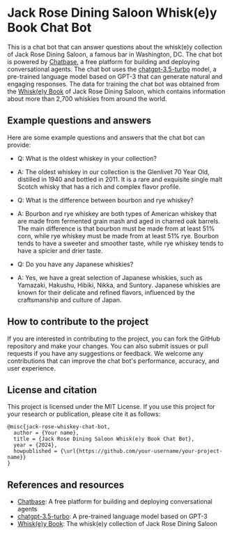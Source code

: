 # Jack Rose Dining Saloon Whisk(e)y Book Chat Bot

This is a chat bot that can answer questions about the whisk(e)y collection of Jack Rose Dining Saloon, a famous bar in Washington, DC. The chat bot is powered by [Chatbase](^1^), a free platform for building and deploying conversational agents. The chat bot uses the [chatgpt-3.5-turbo](^2^) model, a pre-trained language model based on GPT-3 that can generate natural and engaging responses. The data for training the chat bot was obtained from the [Whisk(e)y Book](^3^) of Jack Rose Dining Saloon, which contains information about more than 2,700 whiskies from around the world.

## Example questions and answers

Here are some example questions and answers that the chat bot can provide:

- Q: What is the oldest whiskey in your collection?
- A: The oldest whiskey in our collection is the Glenlivet 70 Year Old, distilled in 1940 and bottled in 2011. It is a rare and exquisite single malt Scotch whisky that has a rich and complex flavor profile.

- Q: What is the difference between bourbon and rye whiskey?
- A: Bourbon and rye whiskey are both types of American whiskey that are made from fermented grain mash and aged in charred oak barrels. The main difference is that bourbon must be made from at least 51% corn, while rye whiskey must be made from at least 51% rye. Bourbon tends to have a sweeter and smoother taste, while rye whiskey tends to have a spicier and drier taste.

- Q: Do you have any Japanese whiskies?
- A: Yes, we have a great selection of Japanese whiskies, such as Yamazaki, Hakushu, Hibiki, Nikka, and Suntory. Japanese whiskies are known for their delicate and refined flavors, influenced by the craftsmanship and culture of Japan.

## How to contribute to the project

If you are interested in contributing to the project, you can fork the GitHub repository and make your changes. You can also submit issues or pull requests if you have any suggestions or feedback. We welcome any contributions that can improve the chat bot's performance, accuracy, and user experience.

## License and citation

This project is licensed under the MIT License. If you use this project for your research or publication, please cite it as follows:

```
@misc{jack-rose-whiskey-chat-bot,
  author = {Your name},
  title = {Jack Rose Dining Saloon Whisk(e)y Book Chat Bot},
  year = {2024},
  howpublished = {\url{https://github.com/your-username/your-project-name}}
}
```

## References and resources

- [Chatbase](^1^): A free platform for building and deploying conversational agents
- [chatgpt-3.5-turbo](^2^): A pre-trained language model based on GPT-3
- [Whisk(e)y Book](^3^): The whisk(e)y collection of Jack Rose Dining Saloon

